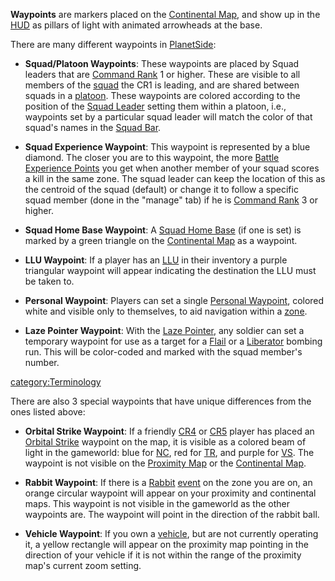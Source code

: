 **Waypoints** are markers placed on the [Continental
Map](Continental_Map.md), and show up in the
[HUD](HUD.md) as pillars of light with animated arrowheads at
the base.

There are many different waypoints in
[PlanetSide](PlanetSide.md):

- **Squad/Platoon Waypoints**: These waypoints are placed by Squad
  leaders that are [Command Rank](Command_Rank.md) 1 or
  higher. These are visible to all members of the
  [squad](squad.md) the CR1 is leading, and are shared between
  squads in a [platoon](platoon.md). These waypoints are
  colored according to the position of the [Squad
  Leader](Squad_Leader.md) setting them within a platoon,
  i.e., waypoints set by a particular squad leader will match the
  color of that squad's names in the [Squad
  Bar](Heads-up_Display.md#Squad_Bar).

<!-- -->

- **Squad Experience Waypoint**: This waypoint is represented by a
  blue diamond. The closer you are to this waypoint, the more [Battle
  Experience Points](Battle_Experience_Points.md) you get when
  another member of your squad scores a kill in the same zone. The
  squad leader can keep the location of this as the centroid of the
  squad (default) or change it to follow a specific squad member (done
  in the "manage" tab) if he is [Command
  Rank](Command_Rank.md) 3 or higher.

<!-- -->

- **Squad Home Base Waypoint**: A [Squad Home
  Base](Squad_Home_Base.md) (if one is set) is marked by a
  green triangle on the [Continental Map](Continental_Map.md)
  as a waypoint.

<!-- -->

- **LLU Waypoint**: If a player has an [LLU](LLU.md) in their
  inventory a purple triangular waypoint will appear indicating the
  destination the LLU must be taken to.

<!-- -->

- **Personal Waypoint**: Players can set a single [Personal
  Waypoint](Personal_Waypoint.md), colored white and visible
  only to themselves, to aid navigation within a
  [zone](zone.md).

<!-- -->

- **Laze Pointer Waypoint**: With the [Laze
  Pointer](Laze_Pointer.md), any soldier can set a temporary
  waypoint for use as a target for a [Flail](Flail.md) or a
  [Liberator](Liberator.md) bombing run. This will be
  color-coded and marked with the squad member's number.

[category:Terminology](category:Terminology.md)

There are also 3 special waypoints that have unique differences from the
ones listed above:

- **Orbital Strike Waypoint**: If a friendly
  [CR4](Command_Rank.md) or [CR5](Command_Rank.md)
  player has placed an [Orbital Strike](Orbital_Strike.md)
  waypoint on the map, it is visible as a colored beam of light in the
  gameworld: blue for [NC](NC.md), red for
  [TR](TR.md), and purple for [VS](VS.md). The
  waypoint is not visible on the [Proximity
  Map](Proximity_Map.md) or the [Continental
  Map](Continental_Map.md).

<!-- -->

- **Rabbit Waypoint**: If there is a [Rabbit](Rabbit.md)
  [event](event.md) on the zone you are on, an orange circular
  waypoint will appear on your proximity and continental maps. This
  waypoint is not visible in the gameworld as the other waypoints are.
  The waypoint will point in the direction of the rabbit ball.

<!-- -->

- **Vehicle Waypoint**: If you own a [vehicle](vehicle.md),
  but are not currently operating it, a yellow rectangle will appear
  on the proximity map pointing in the direction of your vehicle if it
  is not within the range of the proximity map's current zoom setting.
